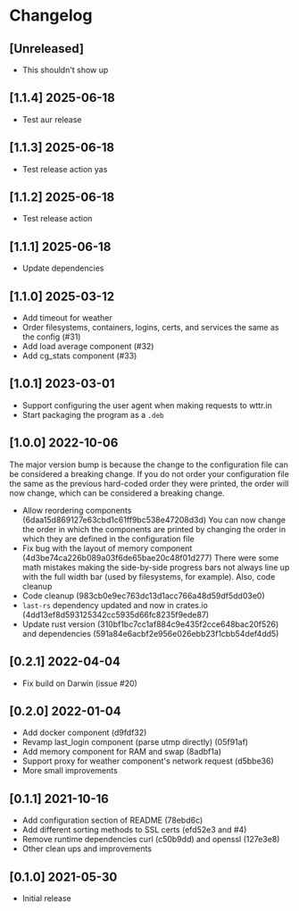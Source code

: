 # Changelog

## [Unreleased]

- This shouldn't show up

## [1.1.4] 2025-06-18

- Test aur release

## [1.1.3] 2025-06-18

- Test release action yas

## [1.1.2] 2025-06-18

- Test release action

## [1.1.1] 2025-06-18

- Update dependencies

## [1.1.0] 2025-03-12

- Add timeout for weather
- Order filesystems, containers, logins, certs, and services the same as the config (#31)
- Add load average component (#32)
- Add cg_stats component (#33)

## [1.0.1] 2023-03-01

- Support configuring the user agent when making requests to wttr.in
- Start packaging the program as a `.deb`

## [1.0.0] 2022-10-06

The major version bump is because the change to the configuration file can be
considered a breaking change. If you do not order your configuration file the
same as the previous hard-coded order they were printed, the order will now
change, which can be considered a breaking change.

- Allow reordering components (6daa15d869127e63cbd1c61ff9bc538e47208d3d)
  You can now change the order in which the components are printed by
  changing the order in which they are defined in the configuration file
- Fix bug with the layout of memory component (4d3be74ca226b089a03f6de65bae20c48f01d277)
  There were some math mistakes making the side-by-side progress bars
  not always line up with the full width bar (used by filesystems, for
  example). Also, code cleanup
- Code cleanup (983cb0e9ec763dc13d1acc766a48d59df5dd03e0)
- `last-rs` dependency updated and now in crates.io (4dd13ef8d593125342cc5935d66fc8235f9ede87)
- Update rust version (310bf1bc7cc1af884c9e435f2cce648bac20f526) and
  dependencies (591a84e6acbf2e956e026ebb23f1cbb54def4dd5)

## [0.2.1] 2022-04-04

- Fix build on Darwin (issue #20)

## [0.2.0] 2022-01-04

- Add docker component (d9fdf32)
- Revamp last_login component (parse utmp directly) (05f91af)
- Add memory component for RAM and swap (8adbf1a)
- Support proxy for weather component's network request (d5bbe36)
- More small improvements

## [0.1.1] 2021-10-16

- Add configuration section of README (78ebd6c)
- Add different sorting methods to SSL certs (efd52e3 and #4)
- Remove runtime dependencies curl (c50b9dd) and openssl (127e3e8)
- Other clean ups and improvements

## [0.1.0] 2021-05-30

- Initial release
